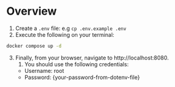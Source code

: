 # Overview

1. Create a `.env` file: e.g `cp .env.example .env`
2. Execute the following on your terminal:

```bash
docker compose up -d
```

3. Finally, from your browser, navigate to http://localhost:8080.
   1. You should use the following credentials:
    - Username: root
    - Password: {your-password-from-dotenv-file}